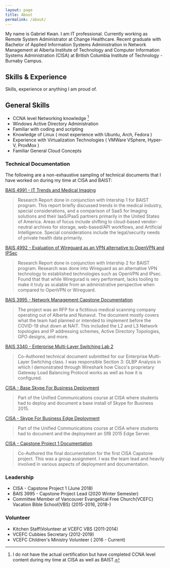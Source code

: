 ```yaml
---
layout: page
title: About
permalink: /about/
---
```

My name is Gabriel Kwan. I am IT professional. Currently working as Remote System Administrator at Change Healthcare. Recent graduate with Bachelor of Applied Information Systems Administration in Network Management at Alberta Institute of Technology and Computer Information Systems Administration (CISA) at British Columbia Institute of Technology - Burnaby Campus.

## Skills & Experience

Skills, experience or anything I am proud of.

## General Skills

   - CCNA level Networking knowledge [^1] 
   - Windows Active Directory Administration
   - Familiar with coding and scripting
   - Knowledge of Linux ( most experience with Ubuntu, Arch, Fedora )
   - Experience with Virtualization Technologies ( VMWare VSphere, Hyper-V, ProxMox )
   - Familiar General Cloud Concepts

### Technical Documentation

  The following are a non-exhaustive sampling of technical documents that I have worked on during my time at CISA and BAIST:
  
   [BAIS 4991 - IT Trends and Medical Imaging](/assets/PDF/BAIS4991%20-%20Research%20Project-%20gk.pdf) 

   > Research Report done in conjunction with Intership 1 for BAIST program. This report briefly discussed trends in the medical industry, special considerations, and a comparison of SaaS for Imaging solutions and their IaaS/PaaS partners primarily in the United States of America. Areas of focus include shifting to cloud-based vendor-neutral archives for storage, web-based/API workflows, and Artificial Intelligence.  Special considerations include the legal/security needs of private health data primarily.
   
   [BAIS 4992 - Evaluation of Wireguard as an VPN alternative to OpenVPN and IPSec](/assets/PDF/BAIS4992%20-%20Research%20Paper-gabrielk.pdf)

   > Research Report done in conjunction with Intership 2 for BAIST program. Research was done into Wireguard as an alternative VPN technology to established technologies such as OpenVPN and IPsec. Found that that while Wiregurad is very performant, lacks tooling to make it truly as scalable from an administrative perspective when compared to OpenVPN or Wireguard.

   [BAIS 3995 - Network Management Capstone Documentation](/assets/PDF/Team3%20-%20Technical%20Documentation.pdf)

   > The project was an RFP for a fictitious medical scanning company operating out of Alberta and Nunavut. The document mostly covers what the team had planned or intended to implement before the COVID-19 shut down at NAIT. This included the L2 and L3 Network topologies and IP addressing schemes, Active Directory Topologies, GPO designs, and more.

   [BAIS 3340 - Enterprise Multi-Layer Switching Lab 2](/assets/PDF/BAIS3430%20-%20LAB2.pdf)

   > Co-Authored technical document submitted for our Enterprise Multi-Layer Switching class. I was responsible Section 3: GLBP Analysis in which I demonstrated through Wireshark how Cisco's proprietary Gateway Load Balancing Protocol works as well as how it is configured.  
  
   [CISA - Base Skype For Business Deployment](/assets/PDF/ResearchLab.pdf)

   > Part of the Unified Communications course at CISA where students had to deploy and document a base install of Skype for Business 2015.

   [CISA - Skype For Business Edge Deployment](/assets/PDF/Lab9-EdgeDcoumentation-Gabrielk.pdf)

   > Part of the Unified Communications course at CISA where students had to document and the deployment an SfB 2015 Edge Server.

   [CISA - Capstone Project 1 Documentation](/assets/PDF/CaptstoneProject1.pdf)

   > Co-Authored the final documentation for the first CISA Capstone project. This was a group assignment. I was the team lead and heavily involved in various aspects of deployment and documentation.

### Leadership

- CISA -  Capstone Project 1 (June 2018)
- BAIS 3995 - Capstone Project Lead (2020 Winter Semester)
- Committee Member of Vancouver Evangelical Free Church(VCEFC) Vacation Bible School(VBS) (2015-2016, 2018-)

### Volunteer

- Kitchen Staff\Volunteer at VCEFC VBS (2011-2014)
- VCEFC Cubbies Secretary  (2012-2019)
- VCEFC Children's Ministry Volunteer ( 2016 - Current)


[^1]: I do not have the actual certification but have completed CCNA level content during my time at CISA as well as BAIST. 